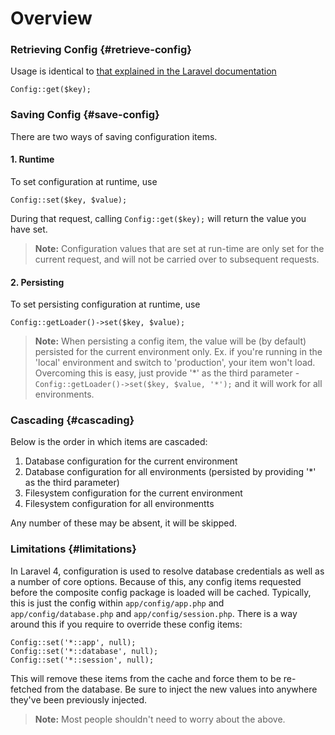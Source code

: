 # Overview

### Retrieving Config {#retrieve-config}

Usage is identical to [that explained in the Laravel documentation](http://laravel.com/docs/configuration#introduction)

	Config::get($key);

### Saving Config {#save-config}

There are two ways of saving configuration items.

#### 1. Runtime

To set configuration at runtime, use

	Config::set($key, $value);

During that request, calling `Config::get($key);` will return the value you have set.

> **Note:** Configuration values that are set at run-time are only set for the current request, and will not be carried over to subsequent requests.

#### 2. Persisting

To set persisting configuration at runtime, use

	Config::getLoader()->set($key, $value);

> **Note:** When persisting a config item, the value will be (by default) persisted for the current environment only.
Ex. if you're running in the 'local' environment and switch to 'production', your item won't load.
Overcoming this is easy, just provide '*' as the third parameter - `Config::getLoader()->set($key, $value, '*');` and it will work for all environments.


### Cascading {#cascading}

Below is the order in which items are cascaded:

1. Database configuration for the current environment
2. Database configuration for all environments (persisted by providing '*' as the third parameter)
3. Filesystem configuration for the current environment
4. Filesystem configuration for all environmentts

Any number of these may be absent, it will be skipped.

### Limitations {#limitations}

In Laravel 4, configuration is used to resolve database credentials as well as a number of core options. Because of this, any config items requested before the composite config package is loaded will be cached. Typically, this is just the config within `app/config/app.php` and `app/config/database.php` and `app/config/session.php`. There is a way around this if you require to override these config items:


	Config::set('*::app', null);
	Config::set('*::database', null);
	Config::set('*::session', null);

This will remove these items from the cache and force them to be re-fetched from the database. Be sure to inject the new values into anywhere they've been previously injected.

> **Note:** Most people shouldn't need to worry about the above.
